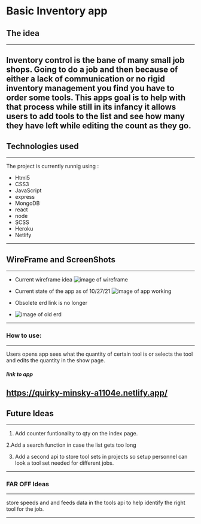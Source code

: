 # __Basic Inventory app__

## The idea
--------------------------------------------------------------------------------------------------
Inventory control is the bane of many small job shops. Going to do a job and then because of either a lack of communication or no rigid inventory management you find you have to order some tools. This apps goal is to help with that process while still in its infancy it allows users to add tools to the list and see how many they have left while editing the count as they go. 
---------------------------------------------------------------------------

## __Technologies used__
----------------------------------------------------------------------------------------------
The project is currently runnig using :
* Html5
* CSS3
* JavaScript
* express
* MongoDB
* react
* node
* SCSS
* Heroku
* Netlify
----------------------------------------------------------------------------------------------


## __WireFrame and ScreenShots__
----------------------------------------------------------------------------------------------
* Current wireframe idea
![image of wireframe](https://i.imgur.com/GuvpjoG.jpg)

* Current state of the app as of 10/27/21
![image of app working](https://i.imgur.com/3JCzSLT.png)

* Obsolete erd link is no longer
* ![image of old erd](https://i.imgur.com/aOnGMyr.jpg)



----------------------------------------------------------------------------------------------
### __How to use__:
----------------------------------------------------------------------------------------------
Users opens app sees what the quantity of certain tool is or selects the tool and edits the quantity in the show page.


#### _link to app_
https://quirky-minsky-a1104e.netlify.app/
----------------------------------------------------------------------------------------------



## __Future Ideas__
----------------------------------------------------------------------------------------------
1. Add counter funtionality to qty on the index page.

2.Add a search function in case the list gets too long

3. Add a second api to store tool sets in projects so setup personnel can look a tool set needed for different jobs.
----------------------------------------------------------------------------------------------
### __FAR OFF Ideas__ 
----------------------------------------------------------------------------------------------

  store speeds and and feeds data in the tools api to help identify the right tool for the job.
  
----------------------------------------------------------------------------------------------
